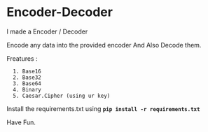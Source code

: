 # Encoder-Decoder
I made a Encoder / Decoder

Encode any data into the provided encoder
And
Also
Decode them.

Freatures :

      1. Base16
      2. Base32
      3. Base64
      4. Binary
      5. Caesar.Cipher (using ur key)

Install the requirements.txt using **`pip install -r requirements.txt`**

Have Fun.